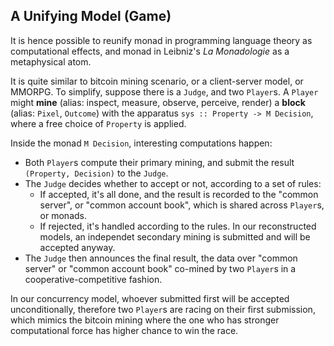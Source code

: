 ## A Unifying Model (Game)

It is hence possible to reunify monad in programming language theory as computational effects, and monad in Leibniz's *La Monadologie* as a metaphysical atom.

It is quite similar to bitcoin mining scenario, or a client-server model, or MMORPG. To simplify, suppose there is a `Judge`, and two `Player`s. A `Player` might **mine** (alias: inspect, measure, observe, perceive, render) a **block** (alias: `Pixel`, `Outcome`) with the apparatus `sys :: Property -> M Decision`, where a free choice of `Property` is applied.

Inside the monad `M Decision`, interesting computations happen:
- Both `Player`s compute their primary mining, and submit the result `(Property, Decision)` to the `Judge`.
- The `Judge` decides whether to accept or not, according to a set of rules:
    - If accepted, it's all done, and the result is recorded to the "common server", or "common account book", which is shared across `Player`s, or monads.
    - If rejected, it's handled according to the rules. In our reconstructed models, an independet secondary mining is submitted and will be accepted anyway.
- The `Judge` then announces the final result, the data over "common server" or "common account book" co-mined by two `Player`s in a cooperative-competitive fashion.

In our concurrency model, whoever submitted first will be accepted unconditionally, therefore two `Player`s are racing on their first submission, which mimics the bitcoin mining where the one who has stronger computational force has higher chance to win the race.

